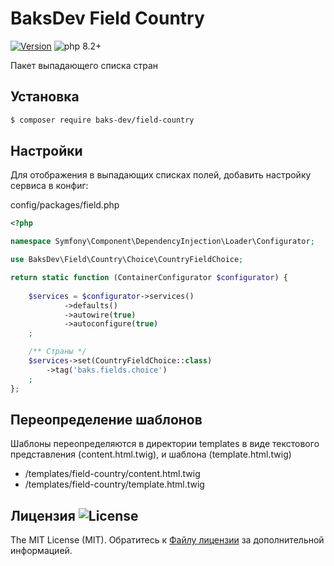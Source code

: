 # BaksDev Field Country 

[![Version](https://img.shields.io/badge/version-7.0.6-blue)](https://github.com/baks-dev/field-country/releases)
![php 8.2+](https://img.shields.io/badge/php-min%208.1-red.svg)

Пакет выпадающего списка стран

## Установка

``` bash
$ composer require baks-dev/field-country
```

## Настройки

Для отображения в выпадающих списках полей, добавить настройку сервиса в конфиг:

config/packages/field.php

``` php
<?php

namespace Symfony\Component\DependencyInjection\Loader\Configurator;

use BaksDev\Field\Country\Choice\CountryFieldChoice;

return static function (ContainerConfigurator $configurator) {
	
	$services = $configurator->services()
            ->defaults()
            ->autowire(true)
            ->autoconfigure(true)
	;

	/** Страны */
	$services->set(CountryFieldChoice::class)
		->tag('baks.fields.choice')
	;
};

```

## Переопределение шаблонов
Шаблоны переопределяются в директории templates в виде текстового представления (content.html.twig), и шаблона (template.html.twig)

- /templates/field-country/content.html.twig
- /templates/field-country/template.html.twig


## Лицензия ![License](https://img.shields.io/badge/MIT-green)

The MIT License (MIT). Обратитесь к [Файлу лицензии](LICENSE.md) за дополнительной информацией.

